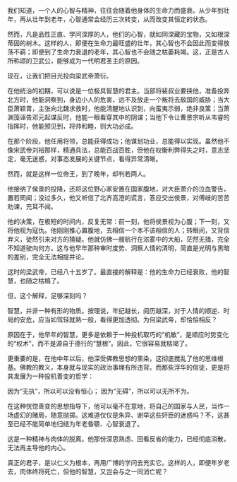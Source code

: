 

我们知道，一个人的心智与精神，往往会随着他身体的生命力而盛衰。从少年到壮年，再从壮年到老年，心智通常会经历三次转变，从而改变其恒定的状态。

然而，凡是品性正直、学问深厚的人，他们的心智，就如同深藏的宝物，又如根深蒂固的树木。这样的人，即便在生命力最旺盛的壮年，其心智也不会因此而变得放荡不羁；即便到了生命力衰退的老年，其心智也不会随之枯萎耗竭。这，正是古人所称颂的卫武公，能够成为一代明君圣主的原因。

现在，让我们把目光投向梁武帝萧衍。

在他统治的初期，可以说是一位极具智慧的君主。当部将裴叔业要挟他，准备投奔北方时，他能洞察到，身边小人的危害，远不及放走一个叛将去敌国的威胁；当大臣萧颖胄，主张向北魏求救时，他能清醒地认识到，向蛮夷示弱，绝非良策；当萧渊藻诬告邓元起谋反时，他能一眼看穿其中的阴谋；当他下令让曹景宗听从韦睿的指挥时，他能预见到，将帅和睦，则大功必成。

在那个阶段，他任用将领，总能获得成功；他谋划功业，总能得以实现。虽然他不像宋武帝刘裕那样，精通兵法，总能百战百胜，但他在权衡利弊得失之时，意志坚定，毫无迷惑，对事态发展的关键节点，看得异常清晰。

然而，就是这样一位帝王，到了晚年，却判若两人。

他接纳了侯景的投降，还将这位野心家安置在国家腹地，对大臣萧介的泣血警告，置若罔闻；没过多久，他又听信了北齐高澄的谎言，答应交出侯景，对傅岐的苦苦劝谏，充耳不闻。

他的决策，在极短的时间内，反复无常：前一刻，他将侯景视为心腹；下一刻，又将他视为寇仇。他刚刚推心置腹地，去相信一个本不该相信的人；转眼间，又背信弃义，徒然引来对方的猜疑。他就仿佛一艘航行在浓雾中的大船，茫然无措，完全不知道驶向何方。这与他早年那种审时度势、洞察人情的清明，简直是光明与黑暗的差别，完全无法相提并论。

这时的梁武帝，已经八十五岁了。最直接的解释是：他的生命力已经衰败，他的智慧，也随之枯槁了。

但，这个解释，足够深刻吗？

智慧，并非一种有形的物质。按理说，年纪越长，阅历越深，对于人情的顺逆、时局的安危，应当如驾轻就熟一般，看得更加透彻。为何梁武帝，却恰恰相反？

原因在于，他早年的智慧，更多是依赖于一种投机取巧的“机敏”，是顺应时势变化的“权术”，而不是源自于德行的“慧根”。因此，它很容易就枯竭了。

更重要的是，在他中年以后，他深受佛教思想的熏染，这彻底搅乱了他的思维根基。佛教的教义，本身就与现实的政治事理有所违背。而那些浮华的信徒，更是将其发展为一种投机善变的哲学：

因为“无执”，所以可以没有恒心；
因为“无碍”，所以可以无所不为。

在这种恍惚善变的思想指导下，他可以毫不在意地，将自己的国家与人民，当作一场虚幻的赌局，随意抛掷。这难道仅仅是朱异、谢举这些奸臣的迷惑吗？不，这甚至已经不能简单地归结为年老昏聩、心智衰退了。

这是一种精神与肉体的脱离。他那份深思熟虑、回看反省的能力，已经彻底消散，无法再主导他的内心。

真正的君子，是以仁义为根本，再用广博的学问去充实它。这样的人，即便年岁老去，肉体终将死亡，但他的智慧，又岂会与之一同消亡呢？
